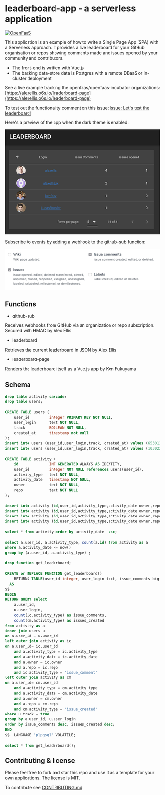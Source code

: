# leaderboard-app - a serverless application

[![OpenFaaS](https://img.shields.io/badge/openfaas-cloud-blue.svg)](https://www.openfaas.com)

This application is an example of how to write a Single Page App (SPA) with a Serverless approach. It provides a live leaderboard for your GitHub organisation or repos showing comments made and issues opened by your community and contributors.

* The front-end is written with Vue.js
* The backing data-store data is Postgres with a remote DBaaS or in-cluster deployment

See a live example tracking the openfaas/openfaas-incubator organizations: [https://alexellis.o6s.io/leaderboard-page](https://alexellis.o6s.io/leaderboard-page)

To test out the functionality comment on this issue: [Issue: Let's test the leaderboard!](https://github.com/openfaas/org-tester/issues/18)

Here's a preview of the app when the dark theme is enabled: 

![Dark Leaderboard example](docs/leaderboard-dark.png)

Subscribe to events by adding a webhook to the github-sub function:

![Subscribe](docs/subscribe.png)

## Functions

* github-sub

Receives webhooks from GitHub via an organization or repo subscription. Secured with HMAC by Alex Ellis

* leaderboard

Retrieves the current leaderboard in JSON by Alex Ellis

* leaderboard-page

Renders the leaderboard itself as a Vue.js app by Ken Fukuyama

## Schema

```sql
drop table activity cascade;
drop table users;

CREATE TABLE users (
    user_id         integer PRIMARY KEY NOT NULL,
    user_login      text NOT NULL,
    track           BOOLEAN NOT NULL,
    created_at      timestamp not null
);
insert into users (user_id,user_login,track, created_at) values (653013,'alexellisuk',true,now());
insert into users (user_id,user_login,track, created_at) values (103022,'rgee0',true,now());

CREATE TABLE activity (
    id              INT GENERATED ALWAYS AS IDENTITY,
    user_id         integer NOT NULL references users(user_id),
    activity_type   text NOT NULL,
    activity_date   timestamp NOT NULL,
    owner           text NOT NULL,
    repo            text NOT NULL
);

insert into activity (id,user_id,activity_type,activity_date,owner,repo) values (DEFAULT,653013,'issue_created','2019-02-13 07:44:00','openfaas','org-tester');
insert into activity (id,user_id,activity_type,activity_date,owner,repo) values (DEFAULT,653013,'issue_comment','2019-02-13 07:44:05','openfaas','org-tester');
insert into activity (id,user_id,activity_type,activity_date,owner,repo) values (DEFAULT,653013,'issue_comment','2019-02-12 07:44:05','openfaas','org-tester');
insert into activity (id,user_id,activity_type,activity_date,owner,repo) values (DEFAULT,103022,'issue_comment','2019-02-12 07:44:05','openfaas','org-tester');

select * from activity order by activity_date  asc; 

select a.user_id, a.activity_type, count(a.id) from activity as a
where a.activity_date <= now()
group by (a.user_id, a.activity_type) ;

drop function get_leaderboard;

CREATE or REPLACE FUNCTION get_leaderboard()
    RETURNS TABLE(user_id integer, user_login text, issue_comments bigint, issues_created bigint)
  AS
$$
BEGIN
RETURN QUERY select
    a.user_id,
    u.user_login,
    count(ic.activity_type) as issue_comments,
    count(cm.activity_type) as issues_created
from activity as a
inner join users u
on a.user_id = u.user_id
left outer join activity as ic
on a.user_id= ic.user_id
    and a.activity_type = ic.activity_type
    and a.activity_date = ic.activity_date
    and a.owner = ic.owner
    and a.repo = ic.repo
    and ic.activity_type = 'issue_comment'
left outer join activity as cm
on a.user_id= cm.user_id
    and a.activity_type = cm.activity_type
    and a.activity_date = cm.activity_date
    and a.owner = cm.owner
    and a.repo = cm.repo
    and cm.activity_type = 'issue_created'
where u.track = true
group by a.user_id, u.user_login
order by issue_comments desc, issues_created desc;
END
$$  LANGUAGE 'plpgsql' VOLATILE;

select * from get_leaderboard();
```

## Contributing & license

Please feel free to fork and star this repo and use it as a template for your own applications. The license is MIT.

To contribute see [CONTRIBUTING.md](./CONTRIBUTING.md)

